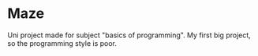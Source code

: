 # Maze
Uni project made for subject "basics of programming". My first big project, so the programming style is poor.
